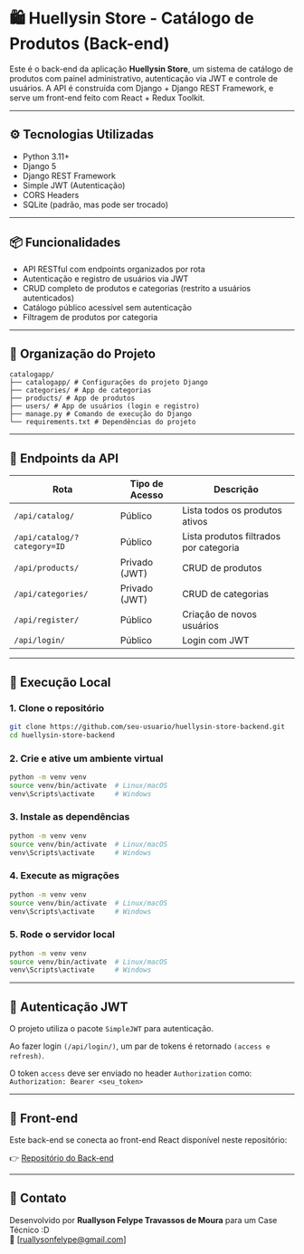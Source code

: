 # 🛍️ Huellysin Store - Catálogo de Produtos (Back-end)

Este é o back-end da aplicação **Huellysin Store**, um sistema de catálogo de produtos com painel administrativo, autenticação via JWT e controle de usuários. A API é construída com Django + Django REST Framework, e serve um front-end feito com React + Redux Toolkit.

---

## ⚙️ Tecnologias Utilizadas

- Python 3.11+
- Django 5
- Django REST Framework
- Simple JWT (Autenticação)
- CORS Headers
- SQLite (padrão, mas pode ser trocado)

---

## 📦 Funcionalidades

- API RESTful com endpoints organizados por rota
- Autenticação e registro de usuários via JWT
- CRUD completo de produtos e categorias (restrito a usuários autenticados)
- Catálogo público acessível sem autenticação
- Filtragem de produtos por categoria

---

## 📂 Organização do Projeto

```
catalogapp/
├── catalogapp/ # Configurações do projeto Django
├── categories/ # App de categorias
├── products/ # App de produtos
├── users/ # App de usuários (login e registro)
├── manage.py # Comando de execução do Django
└── requirements.txt # Dependências do projeto
```

---

## 🔐 Endpoints da API

| Rota                        | Tipo de Acesso     | Descrição                                    |
|-----------------------------|--------------------|----------------------------------------------|
| `/api/catalog/`             | Público            | Lista todos os produtos ativos              |
| `/api/catalog/?category=ID` | Público            | Lista produtos filtrados por categoria       |
| `/api/products/`            | Privado (JWT)      | CRUD de produtos                             |
| `/api/categories/`          | Privado (JWT)      | CRUD de categorias                           |
| `/api/register/`            | Público            | Criação de novos usuários                    |
| `/api/login/`               | Público            | Login com JWT                                |

---

## 🧪 Execução Local

### 1. Clone o repositório

```bash
git clone https://github.com/seu-usuario/huellysin-store-backend.git
cd huellysin-store-backend
```

### 2. Crie e ative um ambiente virtual

```bash
python -m venv venv
source venv/bin/activate  # Linux/macOS
venv\Scripts\activate     # Windows
```

### 3. Instale as dependências

```bash
python -m venv venv
source venv/bin/activate  # Linux/macOS
venv\Scripts\activate     # Windows
```
### 4. Execute as migrações

```bash
python -m venv venv
source venv/bin/activate  # Linux/macOS
venv\Scripts\activate     # Windows
```
### 5. Rode o servidor local

```bash
python -m venv venv
source venv/bin/activate  # Linux/macOS
venv\Scripts\activate     # Windows
```

---

## 🔑 Autenticação JWT

O projeto utiliza o pacote `SimpleJWT` para autenticação.

Ao fazer login `(/api/login/)`, um par de tokens é retornado `(access e refresh)`.

O token `access` deve ser enviado no header `Authorization` como: `Authorization: Bearer <seu_token>`

--- 

## 🔗 Front-end
Este back-end se conecta ao front-end React disponível neste repositório:

👉 [Repositório do Back-end](https://github.com/hav0kinho/Case-EBAC-Frontend)

---

## 📩 Contato

Desenvolvido por **Ruallyson Felype Travassos de Moura** para um Case Técnico :D  
📧 [ruallysonfelype@gmail.com]